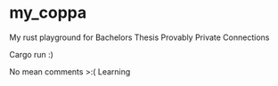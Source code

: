 # my_coppa
My rust playground for Bachelors Thesis Provably Private Connections 

Cargo run :)

No mean comments >:( Learning
